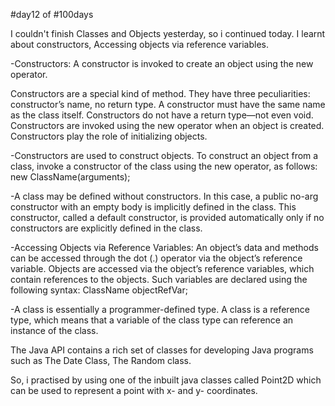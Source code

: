 #day12 of #100days

I couldn't finish Classes and Objects yesterday, so i continued today. I learnt about constructors, Accessing objects via reference variables. 

-Constructors: A constructor is invoked to create an object using the new operator.

Constructors are a special kind of method. They have three peculiarities:
constructor’s name, no return type.
A constructor must have the same name as the class itself.
Constructors do not have a return type—not even void. 
Constructors are invoked using the new operator when an object is created. Constructors play the role of initializing objects.

-Constructors are used to construct objects. To construct an object from a class, invoke a constructor of the class using the new operator, as follows: new ClassName(arguments);

-A class may be defined without constructors. In this case, a public no-arg constructor with an empty body is implicitly defined in the class. This constructor, called a default constructor, is provided automatically only if no constructors are explicitly defined in the class.

-Accessing Objects via Reference Variables: An object’s data and methods can be accessed through the dot (.) operator via the object’s reference variable. Objects are accessed via the object’s reference variables, which contain references to the objects. Such variables are declared using the following syntax: ClassName objectRefVar;

-A class is essentially a programmer-defined type. A class is a reference type, which means that a variable of the class type can reference an instance of the class.

The Java API contains a rich set of classes for developing Java programs such as The Date Class, The Random class.

So, i practised by using one of the inbuilt java classes called Point2D which can be used to represent a point with x- and y- coordinates.
